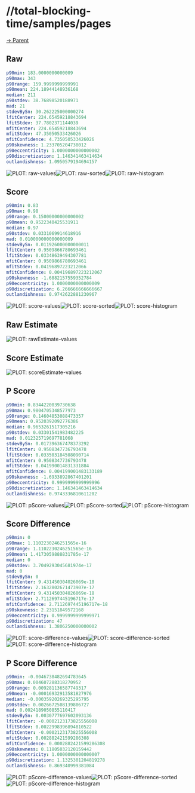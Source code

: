 
# //total-blocking-time/samples/pages

[→ Parent](../..)


## Raw


```yaml
p90min: 183.0000000000009
p90max: 343
p90range: 159.9999999999991
p90mean: 224.18944148936168
median: 211
p90stdev: 38.76898520188971
mad: 21
stdevBySn: 30.262225000000274
lfitCenter: 224.65459218843694
lfitStdev: 37.7802371144039
mfitCenter: 224.65459218843694
mfitStdev: 47.35050533426026
mfitConfidence: 4.735050533426026
p90skewness: 1.233705204738012
p90eccentricity: 1.0000000000000002
p90discretization: 1.146341463414634
outlandishness: 1.0950579194694157

```

![PLOT: raw-values](./raw/values.svg)![PLOT: raw-sorted](./raw/sorted.svg)![PLOT: raw-histogram](./raw/histogram.svg)
## Score


```yaml
p90min: 0.83
p90max: 0.98
p90range: 0.15000000000000002
p90mean: 0.9522340425531911
median: 0.97
p90stdev: 0.0331069914618916
mad: 0.010000000000000009
stdevBySn: 0.011926000000000011
lfitCenter: 0.9509866780693461
lfitStdev: 0.03348639494307781
mfitCenter: 0.9509866780693461
mfitStdev: 0.04196897223212066
mfitConfidence: 0.004196897223212067
p90skewness: -1.6882157559352784
p90eccentricity: 1.0000000000000009
p90discretization: 6.266666666666667
outlandishness: 0.9742622881230967

```

![PLOT: score-values](./score/values.svg)![PLOT: score-sorted](./score/sorted.svg)![PLOT: score-histogram](./score/histogram.svg)
## Raw Estimate

![PLOT: rawEstimate-values](./rawEstimate/values.svg)
## Score Estimate

![PLOT: scoreEstimate-values](./scoreEstimate/values.svg)
## P Score


```yaml
p90min: 0.8344220039730638
p90max: 0.9804705348577973
p90range: 0.14604853088473357
p90mean: 0.9520392092776386
median: 0.9653261517305216
p90stdev: 0.03301541983482225
mad: 0.012325719697781068
stdevBySn: 0.017396367478373292
lfitCenter: 0.9508347736793478
lfitStdev: 0.033503184508090714
mfitCenter: 0.9508347736793478
mfitStdev: 0.041990014831331884
mfitConfidence: 0.004199001483133189
p90skewness: -1.6933892867401201
p90eccentricity: 0.9999999999999996
p90discretization: 1.146341463414634
outlandishness: 0.9743336810611202

```

![PLOT: pScore-values](./pScore/values.svg)![PLOT: pScore-sorted](./pScore/sorted.svg)![PLOT: pScore-histogram](./pScore/histogram.svg)
## Score Difference


```yaml
p90min: 0
p90max: 1.1102230246251565e-16
p90range: 1.1102230246251565e-16
p90mean: 1.4173059888831785e-17
median: 0
p90stdev: 3.7049293045681974e-17
mad: 0
stdevBySn: 0
lfitCenter: 9.431450304026069e-18
lfitStdev: 2.1632802671473907e-17
mfitCenter: 9.431450304026069e-18
mfitStdev: 2.7112697445196717e-17
mfitConfidence: 2.7112697445196717e-18
p90skewness: 2.23151849572168
p90eccentricity: 0.9999999999999971
p90discretization: 47
outlandishness: 1.3806250000000002

```

![PLOT: score-difference-values](./score-difference/values.svg)![PLOT: score-difference-sorted](./score-difference/sorted.svg)![PLOT: score-difference-histogram](./score-difference/histogram.svg)
## P Score Difference


```yaml
p90min: -0.0046738482694783645
p90max: 0.004607288318270952
p90range: 0.009281136587749317
p90mean: -0.00016932913581827976
median: -0.00035920269325295795
p90stdev: 0.0026672508139806727
mad: 0.0024189050855110417
stdevBySn: 0.0030777697602093136
lfitCenter: -0.0002123173825556008
lfitStdev: 0.0022998396894810522
mfitCenter: -0.0002123173825556008
mfitStdev: 0.002882421599286308
mfitConfidence: 0.0002882421599286308
p90skewness: 0.11805032120159442
p90eccentricity: 1.0000000000000007
p90discretization: 1.1325301204819278
outlandishness: 0.869340999381084

```

![PLOT: pScore-difference-values](./pScore-difference/values.svg)![PLOT: pScore-difference-sorted](./pScore-difference/sorted.svg)![PLOT: pScore-difference-histogram](./pScore-difference/histogram.svg)